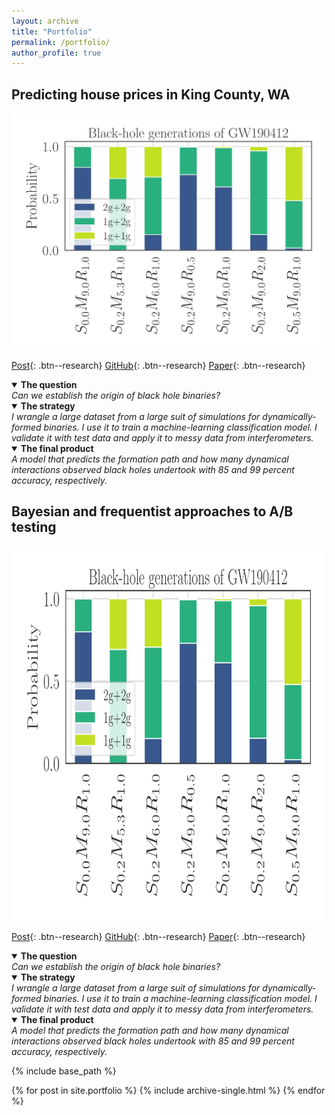 ```yaml
---
layout: archive
title: "Portfolio"
permalink: /portfolio/
author_profile: true
---
```




## Predicting house prices in King County, WA



[<center> <img src='/images/portfolio/GW190412_BH_gens.png' alt =  ''> </center>](/portfolio_projects/BH_classification)



[Post](/portfolio_projects/BH_classification){: .btn--research}
[GitHub](/portfolio_projects/BH_classification){: .btn--research}
[Paper](/portfolio_projects/BH_classification){: .btn--research}



<details open> 
    <summary> 
       <b>
      The question
       </b>
    </summary>
      <em>
      Can we establish the origin of black hole binaries?
      </em>
</details>


<details open> 
    <summary> 
      <b>
      The strategy
      </b>
    </summary>
      <em>
      I wrangle a large dataset  from a large suit of simulations for dynamically-formed binaries. I use it to train a machine-learning classification model. I validate it with test data and apply it to messy data from interferometers.
      </em>
</details>


<details open> 
    <summary> 
       <b>
      The final product
       </b>
    </summary>
     <em>
      A model that predicts the formation path  and how many dynamical interactions observed black holes undertook with 85 and 99 percent accuracy, respectively.
      </em>
</details>




## Bayesian and frequentist approaches to A/B testing



[<center> <img width="500" height="600" src='/images/portfolio/GW190412_BH_gens.png' alt =  ''> </center>](/portfolio_projects/BH_classification)



[Post](/portfolio_projects/BH_classification){: .btn--research}
[GitHub](/portfolio_projects/BH_classification){: .btn--research}
[Paper](/portfolio_projects/BH_classification){: .btn--research}



<details open> 
    <summary> 
       <b>
      The question
       </b>
    </summary>
      <em>
      Can we establish the origin of black hole binaries?
      </em>
</details>


<details open> 
    <summary> 
      <b>
      The strategy
      </b>
    </summary>
      <em>
      I wrangle a large dataset  from a large suit of simulations for dynamically-formed binaries. I use it to train a machine-learning classification model. I validate it with test data and apply it to messy data from interferometers.
      </em>
</details>


<details open> 
    <summary> 
       <b>
      The final product
       </b>
    </summary>
     <em>
      A model that predicts the formation path  and how many dynamical interactions observed black holes undertook with 85 and 99 percent accuracy, respectively.
      </em>
</details>





{% include base_path %}


{% for post in site.portfolio %}
  {% include archive-single.html %}
{% endfor %}

